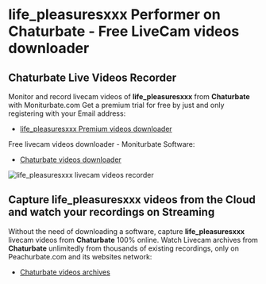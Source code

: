 # life_pleasuresxxx Performer on Chaturbate - Free LiveCam videos downloader

## Chaturbate Live Videos Recorder

Monitor and record livecam videos of **life_pleasuresxxx** from **Chaturbate** with Moniturbate.com
Get a premium trial for free by just and only registering with your Email address:
* [life_pleasuresxxx Premium videos downloader](https://moniturbate.com/request-demo-licence-key.html)

Free livecam videos downloader - Moniturbate Software:
* [Chaturbate videos downloader](https://moniturbate.com/moniturbate-download-software.html)

![life_pleasuresxxx livecam videos recorder](https://peachurnet.com/templates/moniturbate-software.png)


## Capture life_pleasuresxxx videos from the Cloud and watch your recordings on Streaming

Without the need of downloading a software, capture **life_pleasuresxxx** livecam videos from **Chaturbate** 100% online.
Watch Livecam archives from **Chaturbate** unlimitedly from thousands of existing recordings, only on Peachurbate.com and its websites network:
* [Chaturbate videos archives](https://peachurnet.com/)